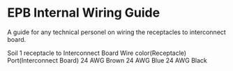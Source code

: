 # EPB Internal Wiring Guide
A guide for any technical personel on wiring the receptacles to interconnect board.

Soil 1 receptacle to Interconnect Board
Wire color(Receptacle)     Port(Interconnect Board)
24 AWG Brown
24 AWG Blue
24 AWG Black
